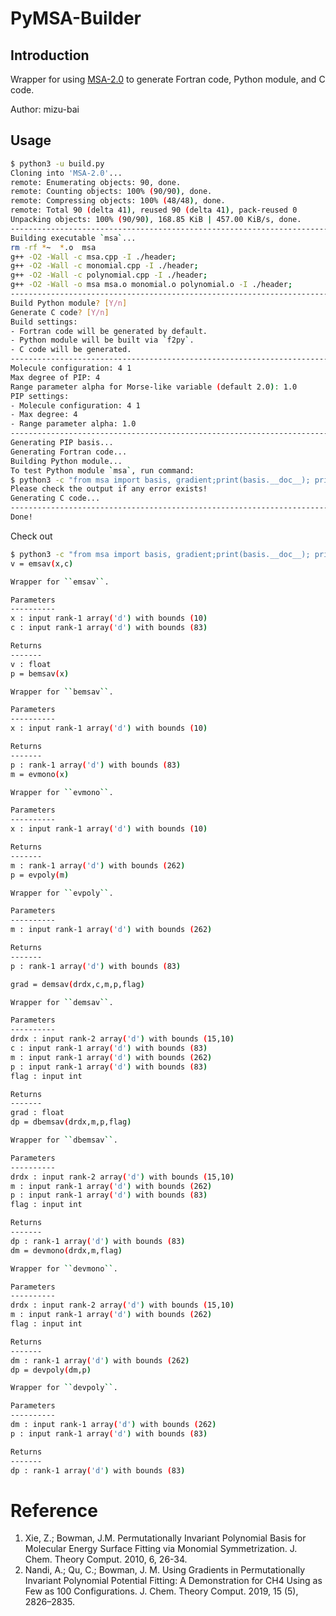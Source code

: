 # PyMSA-Builder

## Introduction

Wrapper for using [MSA-2.0](https://github.com/szquchen/MSA-2.0) to generate
Fortran code, Python module, and C code.

Author: mizu-bai

## Usage

```bash
$ python3 -u build.py
Cloning into 'MSA-2.0'...
remote: Enumerating objects: 90, done.
remote: Counting objects: 100% (90/90), done.
remote: Compressing objects: 100% (48/48), done.
remote: Total 90 (delta 41), reused 90 (delta 41), pack-reused 0
Unpacking objects: 100% (90/90), 168.85 KiB | 457.00 KiB/s, done.
--------------------------------------------------------------------------------
Building executable `msa`...
rm -rf *~  *.o  msa 
g++ -O2 -Wall -c msa.cpp -I ./header;
g++ -O2 -Wall -c monomial.cpp -I ./header;
g++ -O2 -Wall -c polynomial.cpp -I ./header;
g++ -O2 -Wall -o msa msa.o monomial.o polynomial.o -I ./header; 
--------------------------------------------------------------------------------
Build Python module? [Y/n] 
Generate C code? [Y/n] 
Build settings:
- Fortran code will be generated by default.
- Python module will be built via `f2py`.
- C code will be generated.
--------------------------------------------------------------------------------
Molecule configuration: 4 1
Max degree of PIP: 4
Range parameter alpha for Morse-like variable (default 2.0): 1.0
PIP settings:
- Molecule configuration: 4 1
- Max degree: 4
- Range parameter alpha: 1.0
--------------------------------------------------------------------------------
Generating PIP basis...
Generating Fortran code...
Building Python module...
To test Python module `msa`, run command:
$ python3 -c "from msa import basis, gradient;print(basis.__doc__); print(gradient.__doc__)"
Please check the output if any error exists!
Generating C code...
--------------------------------------------------------------------------------
Done!
```

Check out

```bash
$ python3 -c "from msa import basis, gradient;print(basis.__doc__); print(gradient.__doc__)"
v = emsav(x,c)

Wrapper for ``emsav``.

Parameters
----------
x : input rank-1 array('d') with bounds (10)
c : input rank-1 array('d') with bounds (83)

Returns
-------
v : float
p = bemsav(x)

Wrapper for ``bemsav``.

Parameters
----------
x : input rank-1 array('d') with bounds (10)

Returns
-------
p : rank-1 array('d') with bounds (83)
m = evmono(x)

Wrapper for ``evmono``.

Parameters
----------
x : input rank-1 array('d') with bounds (10)

Returns
-------
m : rank-1 array('d') with bounds (262)
p = evpoly(m)

Wrapper for ``evpoly``.

Parameters
----------
m : input rank-1 array('d') with bounds (262)

Returns
-------
p : rank-1 array('d') with bounds (83)

grad = demsav(drdx,c,m,p,flag)

Wrapper for ``demsav``.

Parameters
----------
drdx : input rank-2 array('d') with bounds (15,10)
c : input rank-1 array('d') with bounds (83)
m : input rank-1 array('d') with bounds (262)
p : input rank-1 array('d') with bounds (83)
flag : input int

Returns
-------
grad : float
dp = dbemsav(drdx,m,p,flag)

Wrapper for ``dbemsav``.

Parameters
----------
drdx : input rank-2 array('d') with bounds (15,10)
m : input rank-1 array('d') with bounds (262)
p : input rank-1 array('d') with bounds (83)
flag : input int

Returns
-------
dp : rank-1 array('d') with bounds (83)
dm = devmono(drdx,m,flag)

Wrapper for ``devmono``.

Parameters
----------
drdx : input rank-2 array('d') with bounds (15,10)
m : input rank-1 array('d') with bounds (262)
flag : input int

Returns
-------
dm : rank-1 array('d') with bounds (262)
dp = devpoly(dm,p)

Wrapper for ``devpoly``.

Parameters
----------
dm : input rank-1 array('d') with bounds (262)
p : input rank-1 array('d') with bounds (83)

Returns
-------
dp : rank-1 array('d') with bounds (83)

```

# Reference

1. Xie, Z.; Bowman, J.M. Permutationally Invariant Polynomial Basis for
Molecular Energy Surface Fitting via Monomial Symmetrization. J. Chem. Theory
Comput. 2010, 6, 26-34.
2. Nandi, A.; Qu, C.; Bowman, J. M. Using Gradients in Permutationally Invariant
Polynomial Potential Fitting: A Demonstration for CH4 Using as Few as 100
Configurations. J. Chem. Theory Comput. 2019, 15 (5), 2826–2835.
